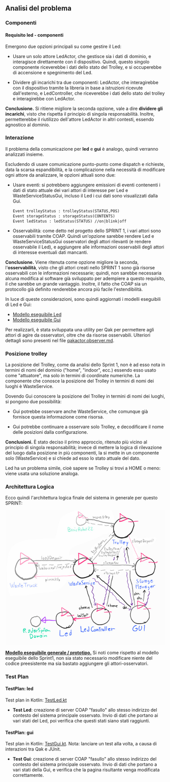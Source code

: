 ## Analisi del problema

### Componenti

#### Requisito **led** - componenti

Emergono due opzioni principali su come gestire il Led:

- Usare un solo attore LedActor, che gestisce sia i dati di dominio, e interagisce direttamente con il dispositivo. Quindi, questo singolo componente riceverebbe i dati dello stato del Trolley, e si occuperebbe di accensione e spegnimento del Led.

- Dividere gli incarichi tra due componenti: LedActor, che interagirebbe con il dispositivo tramite la libreria in base a istruzioni ricevute dall'esterno, e LedController, che riceverebbe i dati dello stato del trolley e interagirebbe con LedActor.

**Conclusione.** Si ritiene migliore la seconda opzione, vale a dire **dividere gli incarichi**, visto che rispetta il principio di singola responsabilità. Inoltre, permetterebbe il riutilizzo dell'attore LedActor in altri contesti, essendo agnostico al dominio.

### Interazione

Il problema della comunicazione per **led** e **gui** è analogo, quindi verranno analizzati insieme.

Escludendo di usare comunicazione punto-punto come dispatch e richieste, data la scarsa espandibilità, e la complicazione nella necessità di modificare ogni attore da analizzare, le opzioni attuali sono due:

- Usare eventi: si potrebbero aggiungere emissioni di eventi contenenti i dati di stato attuale dei vari attori di interesse per Led e WasteServiceStatusGui, incluso il Led i cui dati sono visualizzati dalla Gui.

    ```
    Event trolleyStatus : trolleyStatus(STATUS,POS)
    Event storageStatus : storageStatus(CONTENTS)
    Event ledStatus : ledStatus(STATUS) //on|blink|off
    ```

- Osservabilità: come detto nel progetto dello SPRINT 1, i vari attori sono osservabili tramite COAP. Quindi un'opzione sarebbe rendere Led e WasteServiceStatusGui osservatori degli attori rilevanti (e rendere osservabile il Led), e aggiungere alle informazioni osservabili degli attori di interesse eventuali dati mancanti.

**Conclusione.** Viene ritenuta come opzione migliore la seconda, l'**osservabilità**, visto che gli attori creati nello SPRINT 1 sono già risorse osservabili con le informazioni necessarie; quindi, non sarebbe necessaria alcuna modifica al software già sviluppato per adempiere a questo requisito, il che sarebbe un grande vantaggio. Inoltre, il fatto che COAP sia un protocollo già definito renderebbe ancora più facile l'estendibilità.

In luce di queste considerazioni, sono quindi aggiornati i modelli eseguibili di Led e Gui:

* [Modello eseguibile Led](../model.problema/src/pro_led.qak)
* [Modello eseguibile Gui](../model.problema/src/pro_gui.qak)

Per realizzarli, è stata sviluppata una utility per Qak per permettere agli attori di agire da osservatori, oltre che da risorse osservabili. Ulteriori dettagli sono presenti nel file [qakactor.observer.md](qakactor.observer.md).

### Posizione trolley

La posizione del Trolley, come da analisi dello Sprint 1, non è ad esso nota in termini di nomi del dominio ("home", "indoor", ecc.) essendo esso usato come "attuatore", ma solo in termini di coordinate numeriche. La componente che conosce la posizione del Trolley in termini di nomi dei luoghi è WasteService.

Dovendo Gui conoscere la posizione del Trolley in termini di nomi dei luoghi, si pongono due possibilità: 

- Gui potrebbe osservare anche WasteService, che comunque già fornisce questa informazione come risorsa.

- Gui potrebbe continuare a osservare solo Trolley, e decodificare il nome delle posizioni dalla configurazione.

**Conclusioni.** È stato deciso il primo approccio, ritenuto più vicino al principio di singola responsabilità; invece di mettere la logica di rilevazione del luogo dalla posizione in più componenti, la si mette in un componente solo (WasteService) e si chiede ad esso lo stato attuale del dato.

Led ha un problema simile, cioè sapere se Trolley si trovi a HOME o meno: viene usata una soluzione analoga.

### Architettura Logica

Ecco quindi l'architettura logica finale del sistema in generale per questo SPRINT:

![modello architettura logica](img/sprint2_pro_arch.jpg)

[**Modello eseguibile generale / prototipo.**](../wasteservice.prototype/src/prototype_sprint2.qak) Si noti come rispetto al modello eseguibile dello Sprint1, non sia stato necessario modificare niente del codice preesistente ma sia bastato aggiungere gli attori-osservatori.

### Test Plan

#### TestPlan: led

Test plan in Kotlin: [TestLed.kt](../wasteservice.prototype/test/it/unibo/TestLed.kt)

- **Test Led**: creazione di server COAP "fasullo" allo stesso indirizzo del contesto del sistema principale osservato. Invio di dati che portano ai vari stati del Led, poi verifica che questi stati siano stati raggiunti.


#### TestPlan: gui

Test plan in Kotlin: [TestGui.kt](../wasteservice.prototype/test/it/unibo/TestGui.kt). Nota: lanciare un test alla volta, a causa di interazioni tra Qak e JUnit.

- **Test Gui**: creazione di server COAP "fasullo" allo stesso indirizzo del contesto del sistema principale osservato. Invio di dati che portano a vari stati della Gui, e verifica che la pagina risultante venga modificata correttamente.
